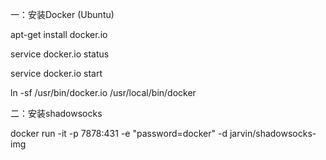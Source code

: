 一：安装Docker (Ubuntu)

apt-get install docker.io

service docker.io status

service docker.io start

ln -sf /usr/bin/docker.io /usr/local/bin/docker

二：安装shadowsocks

docker run -it -p 7878:431 -e "password=docker" -d jarvin/shadowsocks-img
